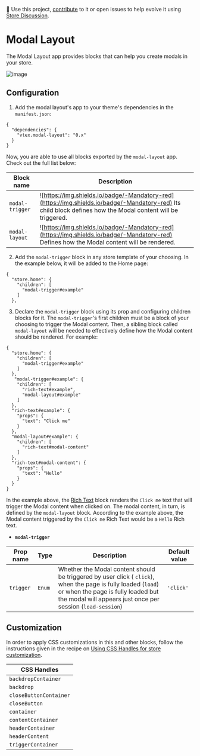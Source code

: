 📢 Use this project, [contribute](https://github.com/vtex-apps/modal-layout) to it or open issues to help evolve it using [Store Discussion](https://github.com/vtex-apps/store-discussion).

# Modal Layout

The Modal Layout app provides blocks that can help you create modals in your store.

![image](https://user-images.githubusercontent.com/8517023/73455440-da778f00-434e-11ea-9d38-e31b2576b670.png)

## Configuration

1. Add the modal layout's app to your theme's dependencies in the `manifest.json`:

```jsonc
{
  "dependencies": {
    "vtex.modal-layout": "0.x"
  }
}
```

Now, you are able to use all blocks exported by the `modal-layout` app. Check out the full list below:

| Block name | Description | 
| --------  | ------------ | 
| `modal-trigger` | ![https://img.shields.io/badge/-Mandatory-red](https://img.shields.io/badge/-Mandatory-red) Its child block defines how the Modal content will be triggered. | 
| `modal-layout` | ![https://img.shields.io/badge/-Mandatory-red](https://img.shields.io/badge/-Mandatory-red) Defines how the Modal content will be rendered. |

2. Add the `modal-trigger` block in any store template of your choosing. In the example below, it will be added to the Home page: 

```jsonc
{
  "store.home": {
    "children": [
      "modal-trigger#example"
    ]
  },
```

3. Declare the `modal-trigger` block using its prop and configuring children blocks for it. The `modal-trigger`'s first children must be a block of your choosing to trigger the Modal content. Then, a sibling block called `modal-layout` will be needed to effectively define how the Modal content should be rendered. For example:

```jsonc
{
  "store.home": {
    "children": [
      "modal-trigger#example"
    ]
  },
   "modal-trigger#example": {
    "children": [
      "rich-text#example",
      "modal-layout#example"
    ]
  },
  "rich-text#example": {
    "props": {
      "text": "Click me"
    }
  },
  "modal-layout#example": {
    "children": [
      "rich-text#modal-content"
    ]
  },
  "rich-text#modal-content": {
    "props": {
      "text": "Hello"
    }
  }
}
```


In the example above, the [Rich Text](https://vtex.io/docs/components/all/vtex.rich-text/) block renders the `Click me` text that will trigger the Modal content when clicked on. The modal content, in turn, is defined by the `modal-layout` block. According to the example above, the Modal content triggered by the `Click me` Rich Text would be a `Hello` Rich text. 

- **`modal-trigger`** 

| Prop name | Type | Description | Default value |
| --- | --- | --- | --- |
| `trigger` | `Enum` | Whether the Modal content should be triggered by user click ( `click`), when the page is fully loaded (`load`) or when the page is fully loaded but the modal will appears just once per session (`load-session`) | `'click'` |

## Customization

In order to apply CSS customizations in this and other blocks, follow the instructions given in the recipe on [Using CSS Handles for store customization](https://vtex.io/docs/recipes/style/using-css-handles-for-store-customization).

| CSS Handles |
| --- |
| `backdropContainer` |
| `backdrop` |
| `closeButtonContainer` |
| `closeButton` |
| `container` |
| `contentContainer` |
| `headerContainer` |
| `headerContent` |
| `triggerContainer` |

